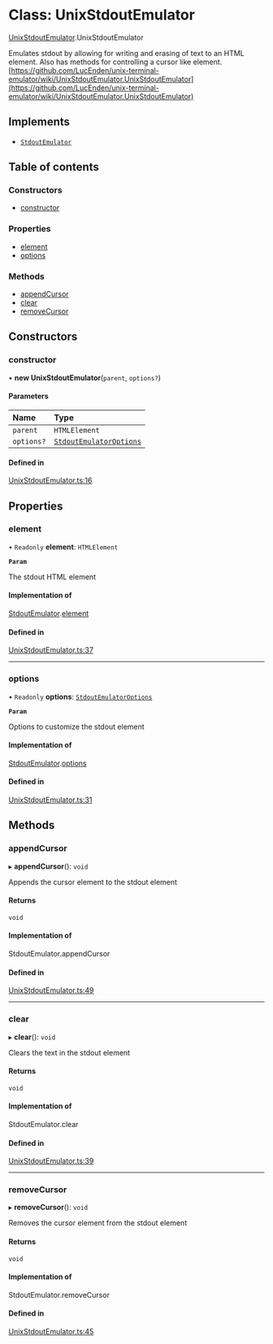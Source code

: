 # Class: UnixStdoutEmulator

[UnixStdoutEmulator](../wiki/UnixStdoutEmulator).UnixStdoutEmulator

Emulates stdout by allowing for writing and erasing of text to an HTML element. Also has methods for controlling a cursor like element.
[https://github.com/LucEnden/unix-terminal-emulator/wiki/UnixStdoutEmulator.UnixStdoutEmulator](https://github.com/LucEnden/unix-terminal-emulator/wiki/UnixStdoutEmulator.UnixStdoutEmulator)

## Implements

- [`StdoutEmulator`](../wiki/types.StdoutEmulator.StdoutEmulator)

## Table of contents

### Constructors

- [constructor](../wiki/UnixStdoutEmulator.UnixStdoutEmulator#constructor)

### Properties

- [element](../wiki/UnixStdoutEmulator.UnixStdoutEmulator#element)
- [options](../wiki/UnixStdoutEmulator.UnixStdoutEmulator#options)

### Methods

- [appendCursor](../wiki/UnixStdoutEmulator.UnixStdoutEmulator#appendcursor)
- [clear](../wiki/UnixStdoutEmulator.UnixStdoutEmulator#clear)
- [removeCursor](../wiki/UnixStdoutEmulator.UnixStdoutEmulator#removecursor)

## Constructors

### constructor

• **new UnixStdoutEmulator**(`parent`, `options?`)

#### Parameters

| Name | Type |
| :------ | :------ |
| `parent` | `HTMLElement` |
| `options?` | [`StdoutEmulatorOptions`](../wiki/types.StdoutEmulatorOptions.StdoutEmulatorOptions) |

#### Defined in

[UnixStdoutEmulator.ts:16](https://github.com/LucEnden/unix-terminal-emulator/blob/9acf7af/src/UnixStdoutEmulator.ts#L16)

## Properties

### element

• `Readonly` **element**: `HTMLElement`

**`Param`**

The stdout HTML element

#### Implementation of

[StdoutEmulator](../wiki/types.StdoutEmulator.StdoutEmulator).[element](../wiki/types.StdoutEmulator.StdoutEmulator#element)

#### Defined in

[UnixStdoutEmulator.ts:37](https://github.com/LucEnden/unix-terminal-emulator/blob/9acf7af/src/UnixStdoutEmulator.ts#L37)

___

### options

• `Readonly` **options**: [`StdoutEmulatorOptions`](../wiki/types.StdoutEmulatorOptions.StdoutEmulatorOptions)

**`Param`**

Options to customize the stdout element

#### Implementation of

[StdoutEmulator](../wiki/types.StdoutEmulator.StdoutEmulator).[options](../wiki/types.StdoutEmulator.StdoutEmulator#options)

#### Defined in

[UnixStdoutEmulator.ts:31](https://github.com/LucEnden/unix-terminal-emulator/blob/9acf7af/src/UnixStdoutEmulator.ts#L31)

## Methods

### appendCursor

▸ **appendCursor**(): `void`

Appends the cursor element to the stdout element

#### Returns

`void`

#### Implementation of

StdoutEmulator.appendCursor

#### Defined in

[UnixStdoutEmulator.ts:49](https://github.com/LucEnden/unix-terminal-emulator/blob/9acf7af/src/UnixStdoutEmulator.ts#L49)

___

### clear

▸ **clear**(): `void`

Clears the text in the stdout element

#### Returns

`void`

#### Implementation of

StdoutEmulator.clear

#### Defined in

[UnixStdoutEmulator.ts:39](https://github.com/LucEnden/unix-terminal-emulator/blob/9acf7af/src/UnixStdoutEmulator.ts#L39)

___

### removeCursor

▸ **removeCursor**(): `void`

Removes the cursor element from the stdout element

#### Returns

`void`

#### Implementation of

StdoutEmulator.removeCursor

#### Defined in

[UnixStdoutEmulator.ts:45](https://github.com/LucEnden/unix-terminal-emulator/blob/9acf7af/src/UnixStdoutEmulator.ts#L45)
